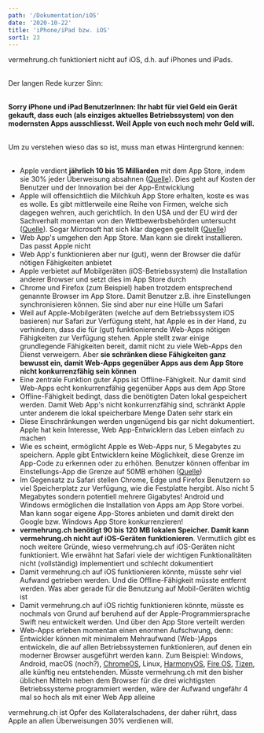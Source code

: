```yaml
---
path: '/Dokumentation/iOS'
date: '2020-10-22'
title: 'iPhone/iPad bzw. iOS'
sort1: 23
---
```


vermehrung.ch funktioniert nicht auf iOS, d.h. auf iPhones und iPads.<br/><br/>

Der langen Rede kurzer Sinn:<br/><br/>

**Sorry iPhone und iPad BenutzerInnen: Ihr habt für viel Geld ein Gerät gekauft, dass euch (als einziges aktuelles Betriebssystem) von den modernsten Apps ausschliesst. Weil Apple von euch noch mehr Geld will.**<br/><br/>

Um zu verstehen wieso das so ist, muss man etwas Hintergrund kennen:<br/><br/>

- Apple verdient **jährlich 10 bis 15 Milliarden** mit dem App Store, indem sie 30% jeder Überweisung absahnen ([Quelle](https://www.statista.com/chart/9671/developer-earnings-apple-app-store)). Dies geht auf Kosten der Benutzer und der Innovation bei der App-Entwicklung
- Apple will offensichtlich die Milchkuh App Store erhalten, koste es was es wolle. Es gibt mittlerweile eine Reihe von Firmen, welche sich dagegen wehren, auch gerichtlich. In den USA und der EU wird der Sachverhalt momentan von den Wettbewerbsbehörden untersucht ([Quelle](https://www.bbc.com/news/technology-54280982)). Sogar Microsoft hat sich klar dagegen gestellt ([Quelle](https://t3n.de/news/apple-vs-epic-microsoft-seite-1315266/))
- Web App's umgehen den App Store. Man kann sie direkt installieren. Das passt Apple nicht
- Web App's funktionieren aber nur (gut), wenn der Browser die dafür nötigen Fähigkeiten anbietet
- Apple verbietet auf Mobilgeräten (iOS-Betriebssystem) die Installation anderer Browser und setzt dies im App Store durch
- Chrome und Firefox (zum Beispiel) haben trotzdem entsprechend genannte Browser im App Store. Damit Benutzer z.B. ihre Einstellungen synchronisieren können. Sie sind aber nur eine Hülle um Safari
- Weil auf Apple-Mobilgeräten (welche auf dem Betriebssystem iOS basieren) nur Safari zur Verfügung steht, hat Apple es in der Hand, zu verhindern, dass die für (gut) funktionierende Web-Apps nötigen Fähigkeiten zur Verfügung stehen. Apple stellt zwar einige grundlegende Fähigkeiten bereit, damit nicht zu viele Web-Apps den Dienst verweigern. Aber **sie schränken diese Fähigkeiten ganz bewusst ein, damit Web-Apps gegenüber Apps aus dem App Store nicht konkurrenzfähig sein können**
- Eine zentrale Funktion guter Apps ist Offline-Fähigkeit. Nur damit sind Web-Apps echt konkurrenzfähig gegenüber Apps aus dem App Store
- Offline-Fähigkeit bedingt, dass die benötigten Daten lokal gespeichert werden. Damit Web App's nicht konkurrenzfähig sind, schränkt Apple unter anderem die lokal speicherbare Menge Daten sehr stark ein
- Diese Einschränkungen werden ungenügend bis gar nicht dokumentiert. Apple hat kein Interesse, Web App-Entwicklern das Leben einfach zu machen
- Wie es scheint, ermöglicht Apple es Web-Apps nur, 5 Megabytes zu speichern. Apple gibt Entwicklern keine Möglichkeit, diese Grenze im App-Code zu erkennen oder zu erhöhen. Benutzer können offenbar im Einstellungs-App die Grenze auf 50MB erhöhen ([Quelle](https://stackoverflow.com/a/8991626/712005))
- Im Gegensatz zu Safari stellen Chrome, Edge und Firefox Benutzern so viel Speicherplatz zur Verfügung, wie die Festplatte hergibt. Also nicht 5 Megabytes sondern potentiell mehrere Gigabytes! Android und Windows ermöglichen die Installation von Apps am App Store vorbei. Man kann sogar eigene App-Stores anbieten und damit direkt den Google bzw. Windows App Store konkurrenzieren!
- **vermehrung.ch benötigt 90 bis 120 MB lokalen Speicher. Damit kann vermehrung.ch nicht auf iOS-Geräten funktionieren**. Vermutlich gibt es noch weitere Gründe, wieso vermehrung.ch auf iOS-Geräten nicht funktioniert. Wie erwähnt hat Safari viele der wichtigen Funktionalitäten nicht (vollständig) implementiert und schlecht dokumentiert
- Damit vermehrung.ch auf iOS funktionieren könnte, müsste sehr viel Aufwand getrieben werden. Und die Offline-Fähigkeit müsste entfernt werden. Was aber gerade für die Benutzung auf Mobil-Geräten wichtig ist
- Damit vermehrung.ch auf iOS richtig funktionieren könnte, müsste es nochmals von Grund auf beruhend auf der Apple-Programmiersprache Swift neu entwickelt werden. Und über den App Store verteilt werden
- Web-Apps erleben momentan einen enormen Aufschwung, denn: Entwickler können mit minimalem Mehraufwand (Web-)Apps entwickeln, die auf allen Betriebssystemen funktionieren, auf denen ein moderner Browser ausgeführt werden kann. Zum Beispiel: Windows, Android, macOS (noch?), [ChromeOS](https://www.google.com/chromebook/chrome-os/), Linux, [HarmonyOS](https://consumer.huawei.com/en/press/media-coverage/2019/huawei-new-operating-system-harmonyos), [Fire OS](https://en.wikipedia.org/wiki/Fire_OS), [Tizen](https://www.tizen.org/about), alle künftig neu entstehenden. Müsste vermehrung.ch mit den bisher üblichen Mitteln neben dem Browser für die drei wichtigsten Betriebssysteme programmiert werden, wäre der Aufwand ungefähr 4 mal so hoch als mit einer Web App alleine

vermehrung.ch ist Opfer des Kollateralschadens, der daher rührt, dass Apple an allen Überweisungen 30% verdienen will.<br/><br/>
